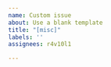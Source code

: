 ```yaml
---
name: Custom issue
about: Use a blank template
title: "[misc]"
labels: ''
assignees: r4v10l1

---
```


<!--
Make sure you read CONTRIBUTING.md
https://github.com/r4v10l1/NullHooks/blob/main/CONTRIBUTING.md
-->
